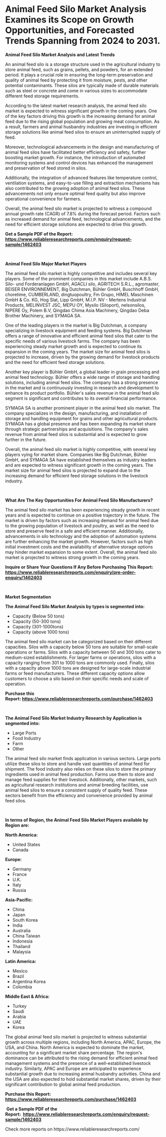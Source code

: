 <p><h1>Animal Feed Silo Market Analysis Examines its Scope on Growth Opportunities, and Forecasted Trends Spanning from 2024 to 2031.</h1></p><p><strong>Animal Feed Silo Market Analysis and Latest Trends</strong></p>
<p><p>An animal feed silo is a storage structure used in the agricultural industry to store animal feed, such as grains, pellets, and powders, for an extended period. It plays a crucial role in ensuring the long-term preservation and quality of animal feed by protecting it from moisture, pests, and other potential contaminants. These silos are typically made of durable materials such as steel or concrete and come in various sizes to accommodate different feed storage requirements.</p><p>According to the latest market research analysis, the animal feed silo market is expected to witness significant growth in the coming years. One of the key factors driving this growth is the increasing demand for animal feed due to the rising global population and growing meat consumption. As a result, farmers and animal husbandry industries are investing in efficient storage solutions like animal feed silos to ensure an uninterrupted supply of feed.</p><p>Moreover, technological advancements in the design and manufacturing of animal feed silos have facilitated better efficiency and safety, further boosting market growth. For instance, the introduction of automated monitoring systems and control devices has enhanced the management and preservation of feed stored in silos.</p><p>Additionally, the integration of advanced features like temperature control, ventilation systems, and easy-to-use filling and extraction mechanisms has also contributed to the growing adoption of animal feed silos. These advancements not only ensure optimal feed quality but also improve operational convenience for farmers.</p><p>Overall, the animal feed silo market is projected to witness a compound annual growth rate (CAGR) of 7.8% during the forecast period. Factors such as increased demand for animal feed, technological advancements, and the need for efficient storage solutions are expected to drive this growth.</p></p>
<p><strong>Get a Sample PDF of the Report:&nbsp; <a href="https://www.reliableresearchreports.com/enquiry/request-sample/1462403">https://www.reliableresearchreports.com/enquiry/request-sample/1462403</a></strong></p>
<p>&nbsp;</p>
<p><strong>Animal Feed Silo Major Market Players</strong></p>
<p><p>The animal feed silo market is highly competitive and includes several key players. Some of the prominent companies in this market include A.B.S. Silo- und Forderanlagen GmbH, AGACLI silo, AGRITECH S.R.L., agromaster, BEISER ENVIRONNEMENT, Big Dutchman, Bühler GmbH, Buschhoff GmbH, choretime, CUMBERLAND, dingtuopoultry, Fm Grupo, HIMEL Maschinen GmbH & Co. KG, Hog Slat, Lipp GmbH, M.I.P. NV - Mertens Industrial Products, MELINVEST JSC, MEPU OY, Mysilo (Siloport), nelsonsilos, NIPERE Oy, Polem B.V, Qingdao Chima Asia Machinery, Qingdao Deba Brother Machinery, and SYMAGA SA.</p><p>One of the leading players in the market is Big Dutchman, a company specializing in livestock equipment and feeding systems. Big Dutchman offers a range of innovative and efficient animal feed silos that cater to the specific needs of various livestock farms. The company has been experiencing steady market growth and is expected to continue its expansion in the coming years. The market size for animal feed silos is projected to increase, driven by the growing demand for livestock products and the need for efficient feed storage solutions.</p><p>Another key player is Bühler GmbH, a global leader in grain processing and animal feed technology. Bühler offers a wide range of storage and handling solutions, including animal feed silos. The company has a strong presence in the market and is continuously investing in research and development to enhance its product portfolio. Bühler's sales revenue in the animal feed silo segment is significant and contributes to its overall financial performance.</p><p>SYMAGA SA is another prominent player in the animal feed silo market. The company specializes in the design, manufacturing, and installation of storage and handling equipment for grains and other agricultural products. SYMAGA has a global presence and has been expanding its market share through strategic partnerships and acquisitions. The company's sales revenue from animal feed silos is substantial and is expected to grow further in the future.</p><p>Overall, the animal feed silo market is highly competitive, with several key players vying for market share. Companies like Big Dutchman, Bühler GmbH, and SYMAGA SA have established themselves as industry leaders and are expected to witness significant growth in the coming years. The market size for animal feed silos is projected to expand due to the increasing demand for efficient feed storage solutions in the livestock industry.</p></p>
<p>&nbsp;</p>
<p><strong>What Are The Key Opportunities For Animal Feed Silo Manufacturers?</strong></p>
<p><p>The animal feed silo market has been experiencing steady growth in recent years and is expected to continue on a positive trajectory in the future. The market is driven by factors such as increasing demand for animal feed due to the growing population of livestock and poultry, as well as the need to store and preserve feed in a safe and efficient manner. Additionally, advancements in silo technology and the adoption of automation systems are further enhancing the market growth. However, factors such as high initial investment costs and the availability of alternative storage options may hinder market expansion to some extent. Overall, the animal feed silo market is projected to witness strong growth in the coming years.</p></p>
<p><strong>Inquire or Share Your Questions If Any Before Purchasing This Report: <a href="https://www.reliableresearchreports.com/enquiry/pre-order-enquiry/1462403">https://www.reliableresearchreports.com/enquiry/pre-order-enquiry/1462403</a></strong></p>
<p>&nbsp;</p>
<p><strong>Market Segmentation</strong></p>
<p><strong>The Animal Feed Silo Market Analysis by types is segmented into:</strong></p>
<p><ul><li>Capacity (Below 50 tons)</li><li>Capacity (50-300 tons)</li><li>Capacity (301-1000tons)</li><li>Capacity (above 1000 tons)</li></ul></p>
<p><p>The animal feed silo market can be categorized based on their different capacities. Silos with a capacity below 50 tons are suitable for small-scale operations or farms. Silos with a capacity between 50 and 300 tons cater to medium-sized establishments. For larger farms or operations, silos with a capacity ranging from 301 to 1000 tons are commonly used. Finally, silos with a capacity above 1000 tons are designed for large-scale industrial farms or feed manufacturers. These different capacity options allow customers to choose a silo based on their specific needs and scale of operation.</p></p>
<p><strong>Purchase this Report:&nbsp;<a href="https://www.reliableresearchreports.com/purchase/1462403">https://www.reliableresearchreports.com/purchase/1462403</a></strong></p>
<p>&nbsp;</p>
<p><strong>The Animal Feed Silo Market Industry Research by Application is segmented into:</strong></p>
<p><ul><li>Large Ports</li><li>Food Industry</li><li>Farm</li><li>Other</li></ul></p>
<p><p>The animal feed silo market finds application in various sectors. Large ports utilize these silos to store and handle vast quantities of animal feed for shipment. The food industry also relies on these silos to store the primary ingredients used in animal feed production. Farms use them to store and manage feed supplies for their livestock. Additionally, other markets, such as agricultural research institutions and animal breeding facilities, use animal feed silos to ensure a consistent supply of quality feed. These sectors benefit from the efficiency and convenience provided by animal feed silos.</p></p>
<p>&nbsp;</p>
<p><strong>In terms of Region, the Animal Feed Silo Market Players available by Region are:</strong></p>
<p>
    <p> <strong> North America: </strong>
        <ul>
            <li>United States</li>
            <li>Canada</li>
        </ul>
        </p> 
    <p> <strong> Europe: </strong>
        <ul>
            <li>Germany</li>
            <li>France</li>
            <li>U.K.</li>
            <li>Italy</li>
            <li>Russia</li>
        </ul>
        </p> 
    <p> <strong> Asia-Pacific: </strong>
        <ul>
            <li>China</li>
            <li>Japan</li>
            <li>South Korea</li>
            <li>India</li>
            <li>Australia</li>
            <li>China Taiwan</li>
            <li>Indonesia</li>
            <li>Thailand</li>
            <li>Malaysia</li>
        </ul>
        </p> 
    <p> <strong> Latin America: </strong>
        <ul>
            <li>Mexico</li>
            <li>Brazil</li>
            <li>Argentina Korea</li>
            <li>Colombia</li>
        </ul>
        </p> 
    <p> <strong> Middle East & Africa: </strong>
        <ul>
            <li>Turkey</li>
            <li>Saudi</li>
            <li>Arabia</li>
            <li>UAE</li>
            <li>Korea</li>
        </ul>
    </p>
    </p>
<p><p>The global animal feed silo market is projected to witness substantial growth across multiple regions, including North America, APAC, Europe, the USA, and China. North America is expected to dominate the market, accounting for a significant market share percentage. The region's dominance can be attributed to the rising demand for efficient animal feed management systems and the presence of a well-established livestock industry. Similarly, APAC and Europe are anticipated to experience substantial growth due to increasing animal husbandry activities. China and the USA are also expected to hold substantial market shares, driven by their significant contribution to global animal feed production.</p></p>
<p><strong>Purchase this Report: <a href="https://www.reliableresearchreports.com/purchase/1462403">https://www.reliableresearchreports.com/purchase/1462403</a></strong></p>
<p>&nbsp;<strong>Get a Sample PDF of the Report:&nbsp;&nbsp;<a href="https://www.reliableresearchreports.com/enquiry/request-sample/1462403">https://www.reliableresearchreports.com/enquiry/request-sample/1462403</a></strong></p>
<p><strong></strong></p>
<p>Check more reports on https://www.reliableresearchreports.com/</p>